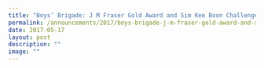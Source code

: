 ```yaml
---
title: "Boys’ Brigade: J M Fraser Gold Award and Sim Kee Boon Challenge Trophy"
permalink: /announcements/2017/boys-brigade-j-m-fraser-gold-award-and-sim-kee-boon-challenge-trophy/
date: 2017-05-17
layout: post
description: ""
image: ""
---
```

